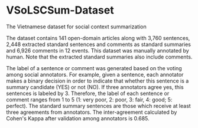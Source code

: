 # VSoLSCSum-Dataset
The Vietnamese dataset for social context summarization

The dataset contains 141 open-domain articles along with 3,760 sentences, 2,448 extracted standard sentences and comments as standard summaries and 6,926 comments in 12 events. This dataset was manually annotated by human. Note that the extracted standard summaries also include comments.

The label of a sentence or comment was generated based on the voting among social annotators. For example, given a sentence, each annotator makes a binary decision in order to indicate that whether this sentence is a summary candidate (YES) or not (NO). If three annotators agree yes, this sentences is labeled by 3. Therefore, the label of each sentence or comment ranges from 1 to 5 (1: very poor, 2: poor, 3: fair, 4: good; 5: perfect). The standard summary sentences are those which receive at least three agreements from annotators. The inter-agreement calculated by Cohen's Kappa after validation among annotators is 0.685.

